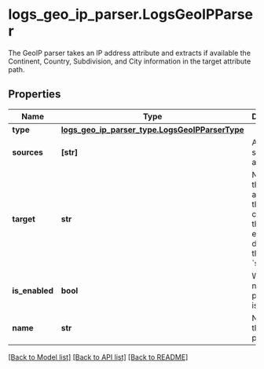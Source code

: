 # logs_geo_ip_parser.LogsGeoIPParser

The GeoIP parser takes an IP address attribute and extracts if available the Continent, Country, Subdivision, and City information in the target attribute path.
## Properties
Name | Type | Description | Notes
------------ | ------------- | ------------- | -------------
**type** | [**logs_geo_ip_parser_type.LogsGeoIPParserType**](LogsGeoIPParserType.md) |  | 
**sources** | **[str]** | Array of source attributes. | defaults to ["network.client.ip"]
**target** | **str** | Name of the parent attribute that contains all the extracted details from the &#x60;sources&#x60;. | defaults to 'network.client.geoip'
**is_enabled** | **bool** | Whether or not the processor is enabled. | [optional]  if omitted the server will use the default value of False
**name** | **str** | Name of the processor. | [optional] 

[[Back to Model list]](../README.md#documentation-for-models) [[Back to API list]](../README.md#documentation-for-api-endpoints) [[Back to README]](../README.md)


